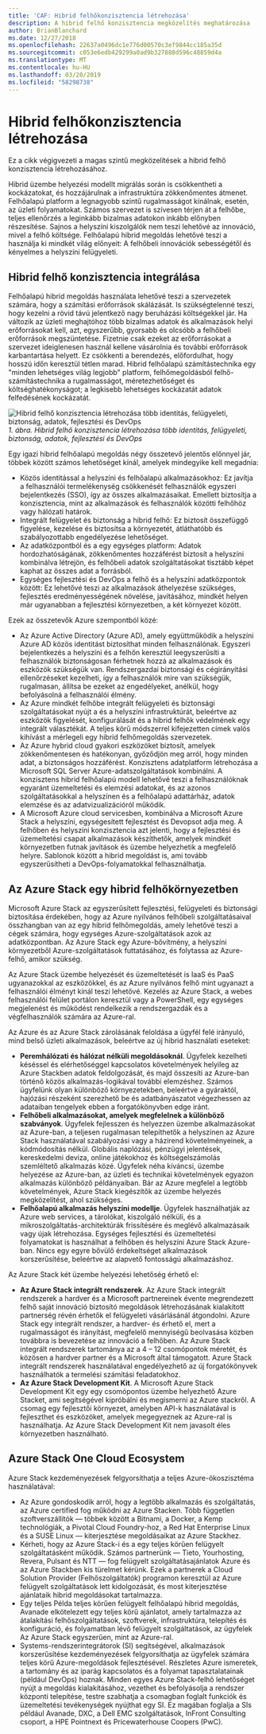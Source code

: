 ```yaml
---
title: 'CAF: Hibrid felhőkonzisztencia létrehozása'
description: A hibrid felhő konzisztencia megközelítés meghatározása
author: BrianBlanchard
ms.date: 12/27/2018
ms.openlocfilehash: 22637a0496dc1e776d00570c3ef9844cc185a35d
ms.sourcegitcommit: c053e6edb429299a0ad9b327888d596c48859d4a
ms.translationtype: MT
ms.contentlocale: hu-HU
ms.lasthandoff: 03/20/2019
ms.locfileid: "58298738"
---
```

# <a name="create-hybrid-cloud-consistency"></a>Hibrid felhőkonzisztencia létrehozása

Ez a cikk végigvezeti a magas szintű megközelítések a hibrid felhő konzisztencia létrehozásához.

Hibrid üzembe helyezési modellt migrálás során is csökkentheti a kockázatokat, és hozzájárulnak a infrastruktúra zökkenőmentes átmenet. Felhőalapú platform a legnagyobb szintű rugalmasságot kínálnak, esetén, az üzleti folyamatokat. Számos szervezet is szívesen térjen át a felhőbe, teljes ellenőrzés a leginkább bizalmas adatokon inkább előnyben részesítése. Sajnos a helyszíni kiszolgálók nem teszi lehetővé az innováció, mivel a felhő költsége. Felhőalapú hibrid megoldás lehetővé teszi a használja ki mindkét világ előnyeit: A felhőbeli innovációk sebességétől és kényelmes a helyszíni felügyeleti.

## <a name="integrate-hybrid-cloud-consistency"></a>Hibrid felhő konzisztencia integrálása

Felhőalapú hibrid megoldás használata lehetővé teszi a szervezetek számára, hogy a számítási erőforrások skálázását. Is szükségtelenné teszi, hogy kezelni a rövid távú jelentkező nagy beruházási költségekkel jár. Ha változik az üzleti meghajtóhoz több bizalmas adatok és alkalmazások helyi erőforrásokat kell, azt, egyszerűbb, gyorsabb és olcsóbb a felhőbeli erőforrások megszüntetése. Fizetnie csak ezeket az erőforrásokat a szervezet ideiglenesen használ kellene vásárolnia és további erőforrások karbantartása helyett. Ez csökkenti a berendezés, előfordulhat, hogy hosszú időn keresztül tétlen marad. Hibrid felhőalapú számítástechnika egy "minden lehetséges világ legjobb" platform, felhőmegoldásból felhő-számítástechnika a rugalmasságot, méretezhetőséget és költséghatékonyságot; a legkisebb lehetséges kockázatát adatok felfedésének kockázatát.

![Hibrid felhő konzisztencia létrehozása több identitás, felügyeleti, biztonság, adatok, fejlesztési és DevOps](../../_images/hybrid-consistency.png)
*1. ábra. Hibrid felhő konzisztencia létrehozása több identitás, felügyeleti, biztonság, adatok, fejlesztési és DevOps*

Egy igazi hibrid felhőalapú megoldás négy összetevő jelentős előnnyel jár, többek között számos lehetőséget kínál, amelyek mindegyike kell megadnia:

- Közös identitással a helyszíni és felhőalapú alkalmazásokhoz: Ez javítja a felhasználói termelékenység csökkenését felhasználók egyszeri bejelentkezés (SSO), így az összes alkalmazásaikat. Emellett biztosítja a konzisztencia, mint az alkalmazások és felhasználók közötti felhőhöz vagy hálózati határok.
- Integrált felügyelet és biztonság a hibrid felhő: Ez biztosít összefüggő figyelése, kezelése és biztosítsa a környezetét, átláthatóbb és szabályozottabb engedélyezése lehetőséget.
- Az adatközpontból és a egy egységes platform: Adatok hordozhatóságának, zökkenőmentes hozzáférést biztosít a helyszíni kombinálva létrejön, és felhőbeli adatok szolgáltatásokat tisztább képet kaphat az összes adat a forrásból.
- Egységes fejlesztési és DevOps a felhő és a helyszíni adatközpontok között: Ez lehetővé teszi az alkalmazások áthelyezése szükséges, fejlesztés eredményességének növelése, javításához, mindkét helyen már ugyanabban a fejlesztési környezetben, a két környezet között.
  
Ezek az összetevők Azure szempontból közé:

- Az Azure Active Directory (Azure AD), amely együttműködik a helyszíni Azure AD közös identitást biztosíthat minden felhasználónak. Egyszeri bejelentkezés a helyszíni és a felhőn keresztül leegyszerűsíti a felhasználók biztonságosan férhetnek hozzá az alkalmazások és eszközök szükségük van. Rendszergazdai biztonsági és cégirányítási ellenőrzéseket kezelheti, így a felhasználók mire van szükségük, rugalmasan, állítsa be ezeket az engedélyeket, anélkül, hogy befolyásolná a felhasználói élmény.
- Az Azure mindkét felhőbe integrált felügyeleti és biztonsági szolgáltatásokat nyújt a és a helyszíni infrastruktúrát, beleértve az eszközök figyelését, konfigurálását és a hibrid felhők védelmének egy integrált választékát. A teljes körű módszerrel kifejezetten címek valós kihívást a mérlegeli egy hibrid felhőmegoldás szervezetek.
- Az Azure hybrid cloud gyakori eszközöket biztosít, amelyek zökkenőmentesen és hatékonyan, győződjön meg arról, hogy minden adat, a biztonságos hozzáférést. Konzisztens adatplatform létrehozása a Microsoft SQL Server Azure-adatszolgáltatások kombinálni. A konzisztens hibrid felhőalapú modell lehetővé teszi a felhasználóknak egyaránt üzemeltetési és elemzési adatokat, és az azonos szolgáltatásokkal a helyszínen és a felhőalapú adattárház, adatok elemzése és az adatvizualizációról működik.
- A Microsoft Azure cloud servicesben, kombinálva a Microsoft Azure Stack a helyszíni, egységesített fejlesztést és Devopsot adja meg. A felhőben és helyszíni konzisztencia azt jelenti, hogy a fejlesztési és üzemeltetési csapat alkalmazások készíthetők, amelyek mindkét környezetben futnak javítások és üzembe helyezhetik a megfelelő helyre. Sablonok között a hibrid megoldást is, ami tovább egyszerűsítheti a DevOps-folyamatokkal felhasználhatja.

## <a name="azure-stack-in-a-hybrid-cloud-environment"></a>Az Azure Stack egy hibrid felhőkörnyezetben

Microsoft Azure Stack az egyszerűsített fejlesztési, felügyeleti és biztonsági biztosítása érdekében, hogy az Azure nyilvános felhőbeli szolgáltatásaival összhangban van az egy hibrid felhőmegoldás, amely lehetővé teszi a cégek számára, hogy egységes Azure-szolgáltatások azok az adatközpontban. Az Azure Stack egy Azure-bővítmény, a helyszíni környezetből Azure-szolgáltatások futtatásához, és folytassa az Azure-felhő, amikor szükség.

Az Azure Stack üzembe helyezését és üzemeltetését is IaaS és PaaS ugyanazokkal az eszközökkel, és az Azure nyilvános felhő mint ugyanazt a felhasználói élményt kínál teszi lehetővé. Kezelés az Azure Stack, a webes felhasználói felület portálon keresztül vagy a PowerShell, egy egységes megjelenést és működést rendelkezik a rendszergazdák és a végfelhasználók számára az Azure-ral.

Az Azure és az Azure Stack zárolásának feloldása a ügyfél felé irányuló, mind belső üzleti alkalmazások, beleértve az új hibrid használati eseteket:

- **Peremhálózati és hálózat nélküli megoldásoknál**. Ügyfelek kezelheti késéssel és elérhetőséggel kapcsolatos követelmények helyileg az Azure Stackben adatok feldolgozását, és majd összesíti az Azure-ban történő közös alkalmazás-logikával további elemzéshez. Számos ügyfelünk olyan különböző környezetekben, beleértve a gyáraktól, hajózási részeként szerezhető be és adatbányászatot végezhessen az adataiban tengelyek ebben a forgatókönyvben edge iránt.
- **Felhőbeli alkalmazásokat, amelyek megfelelnek a különböző szabványok**. Ügyfelek fejlesszen és helyezzen üzembe alkalmazásokat az Azure-ban, a teljesen rugalmasan telepíthetők a helyszínen az Azure Stack használatával szabályozási vagy a házirend követelményeinek, a kódmódosítás nélkül. Globális naplózási, pénzügyi jelentések, kereskedelmi deviza, online játékokhoz és költségelszámolás szemléltető alkalmazás közé. Ügyfelek néha kíváncsi, üzembe helyezése az Azure-ban, az üzleti és technikai követelmények egyazon alkalmazás különböző példányaiban. Bár az Azure megfelel a legtöbb követelmények, Azure Stack kiegészítők az üzembe helyezés megközelítést, ahol szükséges.
- **Felhőalapú alkalmazás helyszíni modellje**. Ügyfelek használhatják az Azure web services, a tárolókat, kiszolgáló nélküli, és a mikroszolgáltatás-architektúrák frissítésére és meglévő alkalmazásaik vagy újak létrehozása. Egységes fejlesztési és üzemeltetési folyamatokat is használhat a felhőben és helyszíni Azure Stack Azure-ban. Nincs egy egyre bővülő érdekeltséget alkalmazások korszerűsítése, beleértve az alapvető fontosságú alkalmazáshoz.

Az Azure Stack két üzembe helyezési lehetőség érhető el:

- **Az Azure Stack integrált rendszerek**. Az Azure Stack integrált rendszerek a hardver és a Microsoft partnereinek évente megrendezett felhő saját innováció biztosító megoldások létrehozásának kialakított partnerség révén érhetők el felügyeleti vásárlásánál átgondolni. Azure Stack egy integrált rendszer, a hardver- és érhető el, mert a rugalmasságot és irányítást, megfelelő mennyiségű beolvasása közben továbbra is bevezetése az innováció a felhőben. Az Azure Stack integrált rendszerek tartománya az a 4 – 12 csomópontok méretét, és közösen a hardver partner és a Microsoft által támogatott. Azure Stack integrált rendszerek használatával engedélyezhető az új forgatókönyvek használhatók a termelési számítási feladatokhoz.
- **Az Azure Stack Development Kit**. A Microsoft Azure Stack Development Kit egy egy csomópontos üzembe helyezhető Azure Stacket, ami segítségével kipróbálni és megismerni az Azure stackről. A csomag egy fejlesztői környezet, amelyben API-k használatával is fejleszthet és eszközöket, amelyek megegyeznek az Azure-ral is használhatja. Az Azure Stack Development Kit nem javasolt éles környezetben használható.

## <a name="azure-stack-one-cloud-ecosystem"></a>Azure Stack One Cloud Ecosystem

Azure Stack kezdeményezések felgyorsíthatja a teljes Azure-ökoszisztéma használatával:

- Az Azure gondoskodik arról, hogy a legtöbb alkalmazás és szolgáltatás, az Azure certified fog működni az Azure Stacken. Több független szoftverszállítók &mdash; többek között a Bitnami, a Docker, a Kemp technológiák, a Pivotal Cloud Foundry-hoz, a Red Hat Enterprise Linux és a SUSE Linux &mdash; kiterjesztése megoldásaikat az Azure Stackhez.
- Kérheti, hogy az Azure Stack-i és a egy teljes körűen felügyelt szolgáltatásként működik. Számos partnerünk &mdash; Tieto, Yourhosting, Revera, Pulsant és NTT &mdash; fog felügyelt szolgáltatásajánlatok Azure és az Azure Stackben kis türelmet kérünk. Ezek a partnerek a Cloud Solution Provider (Felhőszolgáltatók) programon keresztül az Azure felügyelt szolgáltatások lett kidolgozását, és most kiterjesztése ajánlataik hibrid megoldásokat tartalmazza.
- Egy teljes Példa teljes körűen felügyelt felhőalapú hibrid megoldás, Avanade elkötelezett egy teljes körű ajánlatot, amely tartalmazza az átalakítási felhőszolgáltatások, szoftverek, infrastruktúra, telepítés és konfiguráció, és folyamatban lévő felügyelt szolgáltatások, az ügyfelek Az Azure Stack egyszerűen, mint az Azure-ral.
- Systems-rendszerintegrátorok (SI) segítségével, alkalmazások korszerűsítése kezdeményezések felgyorsíthatja az ügyfelek számára teljes körű Azure-megoldások fejlesztésével. Részletes Azure ismeretek, a tartomány és az iparág kapcsolatos és a folyamat tapasztalatainak (például DevOps) hoznak. Minden egyes Azure Stack-felhő lehetőséget nyújt a megoldás kialakításához, vezethet és befolyásolja a rendszer központi telepítése, testre szabhatja a csomagban foglalt funkciók és üzemeltetési tevékenységek nyújthat egy SI. Ez magában foglalja a SIs például Avanade, DXC, a Dell EMC szolgáltatások, InFront Consulting csoport, a HPE Pointnext és Pricewaterhouse Coopers (PwC).
